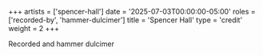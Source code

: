 +++
artists = ['spencer-hall']
date = '2025-07-03T00:00:00-05:00'
roles = ['recorded-by', 'hammer-dulcimer']
title = 'Spencer Hall'
type = 'credit'
weight = 2
+++

Recorded and hammer dulcimer
